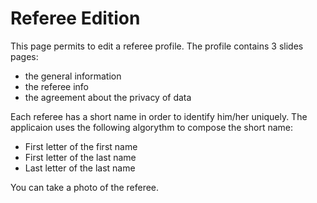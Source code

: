 # Referee Edition

This page permits to edit a referee profile.
The profile contains 3 slides pages:

- the general information
- the referee info
- the agreement about the privacy of data

Each referee has a short name in order to identify him/her uniquely. The applicaion uses the following algorythm to compose the short name:

- First letter of the first name
- First letter of the last name
- Last letter of the last name

You can take a photo of the referee.
